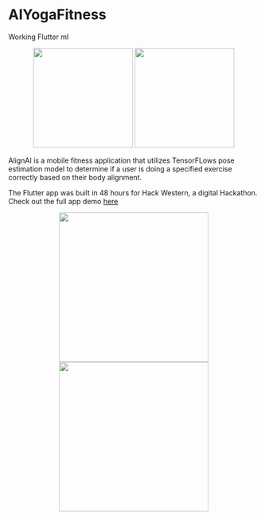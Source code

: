 # AIYogaFitness
Working 
Flutter
ml

<p align="center">
  <img src="images/3.jpg" width="200"> <img src="images/4.jpg" width="200">
</p> 

AlignAI is a mobile fitness application that utilizes TensorFLows pose estimation model to determine if a user is doing a specified exercise correctly based on their body alignment.

The Flutter app was built in 48 hours for Hack Western, a digital Hackathon. Check out the full app demo [here](https://youtu.be/qTkxSWIwJk8)

<p align="center">
  <img src="/images/arm-press.gif" width="300"> <img src="/images/warrior-pose.gif" width="300">
</p>
